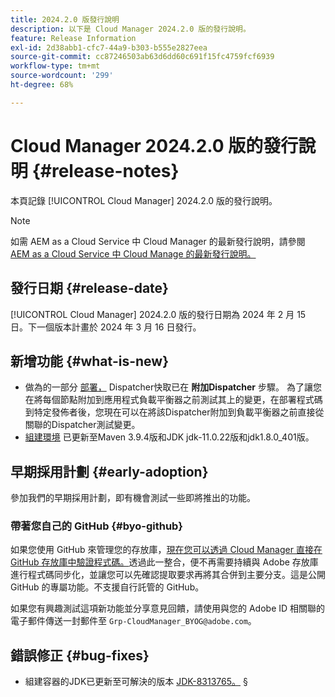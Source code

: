 ```yaml
---
title: 2024.2.0 版發行說明
description: 以下是 Cloud Manager 2024.2.0 版的發行說明。
feature: Release Information
exl-id: 2d38abb1-cfc7-44a9-b303-b555e2827eea
source-git-commit: cc87246503ab63d6dd60c691f15fc4759fcf6939
workflow-type: tm+mt
source-wordcount: '299'
ht-degree: 68%

---
```



# Cloud Manager 2024.2.0 版的發行說明 {#release-notes}

本頁記錄 [!UICONTROL Cloud Manager] 2024.2.0 版的發行說明。

>[!NOTE]
>
>如需 AEM as a Cloud Service 中 Cloud Manager 的最新發行說明，請參閱 [AEM as a Cloud Service 中 Cloud Manage 的最新發行說明。](https://experienceleague.adobe.com/docs/experience-manager-cloud-service/content/implementing/using-cloud-manager/release-notes-cloud-manager/release-notes-cm-current.html)

## 發行日期 {#release-date}

[!UICONTROL Cloud Manager] 2024.2.0 版的發行日期為 2024 年 2 月 15 日。下一個版本計畫於 2024 年 3 月 16 日發行。

## 新增功能 {#what-is-new}

* 做為的一部分 [部署，](/help/using/code-deployment.md) Dispatcher快取已在 **附加Dispatcher** 步驟。 為了讓您在將每個節點附加到應用程式負載平衡器之前測試其上的變更，在部署程式碼到特定發佈者後，您現在可以在將該Dispatcher附加到負載平衡器之前直接從關聯的Dispatcher測試變更。
* [組建環境](/help/getting-started/build-environment.md) 已更新至Maven 3.9.4版和JDK jdk-11.0.22版和jdk1.8.0_401版。

## 早期採用計劃 {#early-adoption}

參加我們的早期採用計劃，即有機會測試一些即將推出的功能。

### 帶著您自己的 GitHub {#byo-github}

如果您使用 GitHub 來管理您的存放庫，[現在您可以透過 Cloud Manager 直接在 GitHub 存放庫中驗證程式碼。](/help/managing-code/byo-github.md)透過此一整合，便不再需要持續與 Adobe 存放庫進行程式碼同步化，並讓您可以先確認提取要求再將其合併到主要分支。這是公開 GitHub 的專屬功能。不支援自行託管的 GitHub。

如果您有興趣測試這項新功能並分享意見回饋，請使用與您的 Adobe ID 相關聯的電子郵件傳送一封郵件至 `Grp-CloudManager_BYOG@adobe.com`。

## 錯誤修正 {#bug-fixes}

* 組建容器的JDK已更新至可解決的版本 [JDK-8313765。](https://bugs.openjdk.org/browse/JDK-8313765)
§